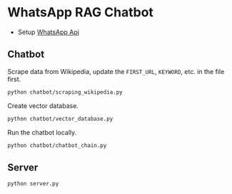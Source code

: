 # WhatsApp RAG Chatbot

- Setup [WhatsApp Api](https://developers.facebook.com/docs/whatsapp/cloud-api/get-started)

## Chatbot

Scrape data from Wikipedia, update the `FIRST_URL`, `KEYWORD`, etc. in the file first.
```bash
python chatbot/scraping_wikipedia.py
```

Create vector database.
```bash
python chatbot/vector_database.py
```

Run the chatbot locally.
```bash
python chatbot/chatbot_chain.py
```


## Server

```bash
python server.py
```
